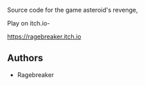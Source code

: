 Source code for the game asteroid's revenge,

Play on itch.io-

  https://ragebreaker.itch.io


## Authors 

* Ragebreaker
